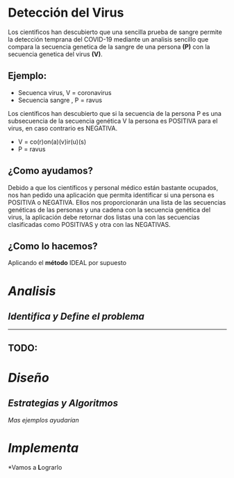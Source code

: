 # Detección del Virus
Los cientificos han descubierto que una sencilla prueba de sangre permite la detección temprana del COVID-19 mediante un analisis sencillo que compara la secuencia genetica de la sangre de una persona **(P)** con la secuencia genetica del virus **(V)**.

## Ejemplo:
*  Secuenca virus, V = coronavirus
*  Secuencia sangre , P = ravus

Los científicos han descubierto que si la secuencia de la persona P es una subsecuencia de la secuencia genética V la persona es POSITIVA para el virus, en caso contrario es NEGATIVA.

*  V = co(r)on(a)(v)ir(u)(s)
*  P = ravus

## ¿Como ayudamos?
Debido a que los científicos y personal médico están bastante ocupados, nos han pedido una aplicación que permita identificar si una persona es POSITIVA o NEGATIVA. Ellos nos proporcionarán una lista de las secuencias genéticas de las personas y una cadena con la secuencia genética del virus, la aplicación debe retornar dos listas una con las secuencias clasificadas como POSITIVAS y otra con las NEGATIVAS.    

## ¿Como lo hacemos?
Aplicando el **método** IDEAL por supuesto

# *Analisis*
## *Identifica y Define el problema* 
---
TODO:
---

# *Diseño*
## *Estrategias y Algoritmos*
*Mas ejemplos ayudarían* 

# *Implementa*
*Vamos a **L**ograrlo


